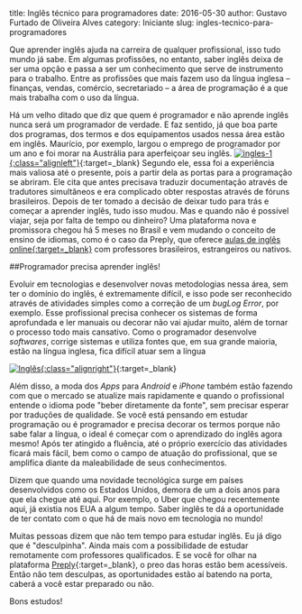 title: Inglês técnico para programadores
date: 2016-05-30
author: Gustavo Furtado de Oliveira Alves
category: Iniciante
slug: ingles-tecnico-para-programadores

Que aprender inglês ajuda na carreira de qualquer profissional, isso
tudo mundo já sabe. Em algumas profissões, no entanto, saber inglês
deixa de ser uma opção e passa a ser um conhecimento que serve de
instrumento para o trabalho. Entre as profissões que mais fazem uso da
língua inglesa – finanças, vendas, comércio, secretariado – a área de
programação é a que mais trabalha com o uso da língua.

Há um velho ditado que diz que quem é programador e não aprende inglês
nunca será um programador de verdade. E faz sentido, já que boa parte
dos programas, dos termos e dos equipamentos usados nessa área estão em
inglês. Maurício, por exemplo, largou o emprego de programador por um
ano e foi morar na Austrália para aperfeiçoar seu inglês.
[![ingles-1](/images/ingles-tecnico-para-programadores/ingles-1-300.jpg){:class="alignleft"}](https://preply.com/pt/aulas-ingl%C3%AAs-online){:target=\_blank}
Segundo ele, essa foi a experiência mais valiosa até o presente, pois a partir
dela as portas para a programação se abriram. Ele cita que antes
precisava traduzir documentação através de tradutores simultâneos e era
complicado obter respostas através de fóruns brasileiros. Depois de ter
tomado a decisão de deixar tudo para trás e começar a aprender inglês,
tudo isso mudou. Mas e quando não é possível viajar, seja por falta de
tempo ou dinheiro? Uma plataforma nova e promissora chegou há 5 meses no
Brasil e vem mudando o conceito de ensino de idiomas, como é o caso da
Preply, que oferece <u>[aulas de inglês
online](https://preply.com/pt/aulas-ingl%C3%AAs-online){:target=\_blank}</u> com
professores brasileiros, estrangeiros ou nativos.

##Programador precisa aprender inglês!

Evoluir em tecnologias e desenvolver novas metodologias nessa área, sem
ter o domínio do inglês, é extremamente difícil, e isso pode ser
reconhecido através de atividades simples como a correção de um *bugLog
Error*, por exemplo. Esse profissional precisa conhecer os sistemas de
forma aprofundada e ler manuais ou decorar não vai ajudar muito, além de
tornar o processo todo mais cansativo. Como o programador desenvolve
*softwares*, corrige sistemas e utiliza fontes que, em sua grande
maioria, estão na língua inglesa, fica difícil atuar sem a língua

[![Inglês](/images/ingles-tecnico-para-programadores/ingles-2-300.jpg){:class="alignright"}](https://preply.com/pt/aulas-ingl%C3%AAs-online){:target=\_blank}

Além disso, a moda dos *Apps* para *Android* e *iPhone* também estão fazendo
com que o mercado se atualize mais rapidamente e quando o profissional
entende o idioma pode "beber diretamente da fonte", sem precisar esperar
por traduções de qualidade. Se você está pensando em estudar programação
ou é programador e precisa decorar os termos porque não sabe falar a
língua, o ideal é começar com o aprendizado do inglês agora mesmo! Após
ter atingido a fluência, até o próprio exercício das atividades ficará
mais fácil, bem como o campo de atuação do profissional, que se
amplifica diante da maleabilidade de seus conhecimentos.

Dizem que quando uma novidade tecnológica surge em países desenvolvidos
como os Estados Unidos, demora de um a dois anos para que ela chegue até
aqui. Por exemplo, o Uber que chegou recentemente aqui, já existia nos
EUA a algum tempo. Saber inglês te dá a oportunidade de ter contato
com o que há de mais novo em tecnologia no mundo!

Muitas pessoas dizem que não tem tempo para estudar inglês. Eu já digo
que é "desculpinha". Ainda mais com a possibilidade de estudar
remotamente com professores qualificados. E se você for olhar na
plataforma [Preply](https://preply.com/pt/aulas-ingl%C3%AAs-online){:target=\_blank}, o
preo das horas estão bem acessíveis. Então não tem
desculpas, as oportunidades estão aí batendo na porta, caberá a você
estar preparado ou não.

Bons estudos!
